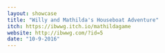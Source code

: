 ```yaml
---
layout: showcase
title: "Willy and Mathilda's Houseboat Adventure"
itch: https://ibwwg.itch.io/mathildagame
website: http://ibwwg.com/?id=5
date: "10-9-2016"
---
```

